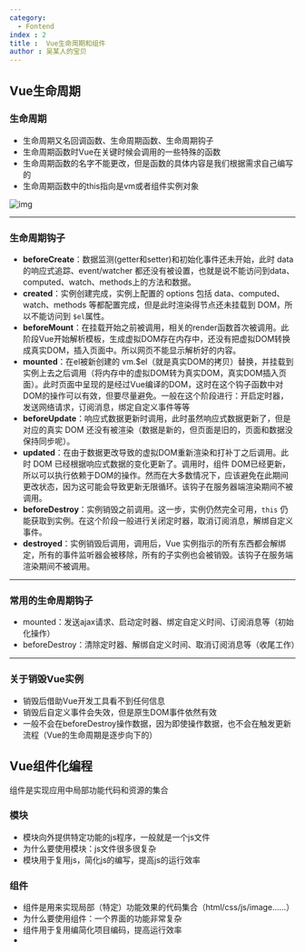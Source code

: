 ```yaml
---
category:
  - Fontend
index : 2
title :  Vue生命周期和组件
author : 吴某人的宝贝
---
```


## Vue生命周期

### 生命周期

- 生命周期又名回调函数、生命周期函数、生命周期钩子
- 生命周期函数时Vue在关键时候会调用的一些特殊的函数
- 生命周期函数的名字不能更改，但是函数的具体内容是我们根据需求自己编写的
- 生命周期函数中的this指向是vm或者组件实例对象

![img](https://raw.githubusercontent.com/CoderWDD/myImages/main/blog_images/watermark%252Ctype_d3F5LXplbmhlaQ%252Cshadow_50%252Ctext_Q1NETiBA5qC86Zu354uQ5oCd%252Csize_20%252Ccolor_FFFFFF%252Ct_70%252Cg_se%252Cx_16.png)

---

### 生命周期钩子

- <b>beforeCreate</b>：数据监测(getter和setter)和初始化事件还未开始，此时 data 的响应式追踪、event/watcher 都还没有被设置，也就是说不能访问到data、computed、watch、methods上的方法和数据。
- <b>created</b>：实例创建完成，实例上配置的 options 包括 data、computed、watch、methods 等都配置完成，但是此时渲染得节点还未挂载到 DOM，所以不能访问到 `$el`属性。
- <b>beforeMount</b>：在挂载开始之前被调用，相关的render函数首次被调用。此阶段Vue开始解析模板，生成虚拟DOM存在内存中，还没有把虚拟DOM转换成真实DOM，插入页面中。所以网页不能显示解析好的内容。
- <b>mounted</b>：在el被新创建的 vm.$el（就是真实DOM的拷贝）替换，并挂载到实例上去之后调用（将内存中的虚拟DOM转为真实DOM，真实DOM插入页面）。此时页面中呈现的是经过Vue编译的DOM，这时在这个钩子函数中对DOM的操作可以有效，但要尽量避免。一般在这个阶段进行：开启定时器，发送网络请求，订阅消息，绑定自定义事件等等
- <b>beforeUpdate</b>：响应式数据更新时调用，此时虽然响应式数据更新了，但是对应的真实 DOM 还没有被渲染（数据是新的，但页面是旧的，页面和数据没保持同步呢）。
- <b>updated</b>：在由于数据更改导致的虚拟DOM重新渲染和打补丁之后调用。此时 DOM 已经根据响应式数据的变化更新了。调用时，组件 DOM已经更新，所以可以执行依赖于DOM的操作。然而在大多数情况下，应该避免在此期间更改状态，因为这可能会导致更新无限循环。该钩子在服务器端渲染期间不被调用。
- <b>beforeDestroy</b>：实例销毁之前调用。这一步，实例仍然完全可用，`this` 仍能获取到实例。在这个阶段一般进行关闭定时器，取消订阅消息，解绑自定义事件。
- <b>destroyed</b>：实例销毁后调用，调用后，Vue 实例指示的所有东西都会解绑定，所有的事件监听器会被移除，所有的子实例也会被销毁。该钩子在服务端渲染期间不被调用。

---

### 常用的生命周期钩子

- mounted：发送ajax请求、启动定时器、绑定自定义时间、订阅消息等（初始化操作）
- beforeDestroy：清除定时器、解绑自定义时间、取消订阅消息等（收尾工作）

---

### 关于销毁Vue实例

- 销毁后借助Vue开发工具看不到任何信息
- 销毁后自定义事件会失效，但是原生DOM事件依然有效
- 一般不会在beforeDestroy操作数据，因为即使操作数据，也不会在触发更新流程（Vue的生命周期是逐步向下的）

## Vue组件化编程

组件是实现应用中局部功能代码和资源的集合

### 模块

- 模块向外提供特定功能的js程序，一般就是一个js文件
- 为什么要使用模块：js文件很多很复杂
- 模块用于复用js，简化js的编写，提高js的运行效率

### 组件

- 组件是用来实现局部（特定）功能效果的代码集合（html/css/js/image……）
- 为什么要使用组件：一个界面的功能非常复杂
- 组件用于复用编简化项目编码，提高运行效率
- 